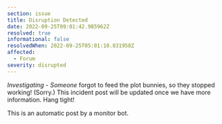 ```yaml
---
section: issue
title: Disruption Detected
date: 2022-09-25T09:01:42.985962Z
resolved: true
informational: false
resolvedWhen: 2022-09-25T05:01:10.831958Z
affected:
  - Forum
severity: disrupted
---
```

*Investigating* - _Someone_ forgot to feed the plot bunnies, so they stopped working! (Sorry.) This incident post will be updated once we have more information. Hang tight!

This is an automatic post by a monitor bot.
        